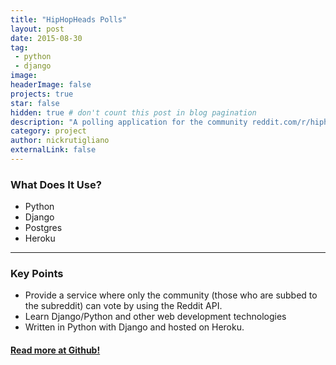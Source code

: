 ```yaml
---
title: "HipHopHeads Polls"
layout: post
date: 2015-08-30 
tag:
 - python
 - django
image: 
headerImage: false
projects: true
star: false
hidden: true # don't count this post in blog pagination
description: "A polling application for the community reddit.com/r/hiphopheads"
category: project
author: nickrutigliano
externalLink: false
---
```


### What Does It Use?

- Python
- Django
- Postgres
- Heroku

---

### Key Points

- Provide a service where only the community (those who are subbed to the subreddit) can vote by using the Reddit API.
- Learn Django/Python and other web development technologies
- Written in Python with Django and hosted on Heroku.

#### [Read more at Github!](https://www.github.com/rutigs/hhhpolls)
